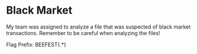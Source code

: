 # Black Market
My team was assigned to analyze a file that was suspected of black market transactions. Remember to be careful when analyzing the files!

Flag Prefix: BEEFEST{.*}
